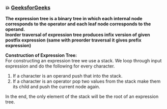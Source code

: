 ### :boom: [GeeksforGeeks](https://www.geeksforgeeks.org/expression-tree/)   
**The expression tree is a binary tree in which each internal node corresponds to the operator and each leaf node corresponds to the operand.**  
**Inorder traversal of expression tree produces infix version of given postfix expression (same with preorder traversal it gives prefix expression)**   
  
**Construction of Expression Tree:**    
For constructing an expression tree we use a stack. We loop through input expression and do the following for every character.    

1. If a character is an operand push that into the stack.  
2.  If a character is an operator pop two values from the stack make them its child and push the current node again.  

In the end, the only element of the stack will be the root of an expression tree.  
